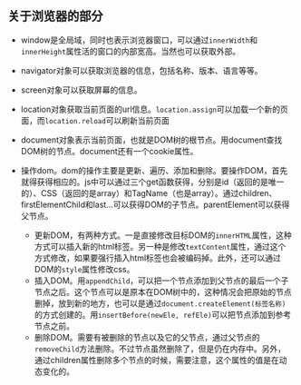 ## 关于浏览器的部分

- window是全局域，同时也表示浏览器窗口，可以通过`innerWidth`和`innerHeight`属性活的窗口的内部宽高。当然也可以获取外部。

- navigator对象可以获取浏览器的信息，包括名称、版本、语言等等。

- screen对象可以获取屏幕的信息。

- location对象获取当前页面的url信息。`location.assign`可以加载一个新的页面，而`location.reload`可以刷新当前页面

- document对象表示当前页面，也就是DOM树的根节点。用document查找DOM树的节点。document还有一个cookie属性。

- 操作dom。dom的操作主要是更新、遍历、添加和删除。要操作DOM，首先就得获得相应的。js中可以通过三个get函数获得，分别是id（返回的是唯一的）、CSS（返回的是array）和TagName（也是array）。通过children、firstElementChild和last...可以获得DOM的子节点。parentElement可以获得父节点。

    - 更新DOM，有两种方式。一是直接修改目标DOM的`innerHTML`属性，这种方式可以插入新的html标签。另一种是修改`textContent`属性，通过这个方式修改，如果要强行插入html标签也会被编码掉。此外，还可以通过DOM的`style`属性修改css。
    - 插入DOM。用`appendChild`，可以把一个节点添加到父节点的最后一个子节点之后。这个节点可以是原本在DOM树中的，这种情况会把原始的节点删掉，放到新的地方，也可以是通过`document.createElement(标签名称)`的方式创建的。用`insertBefore(newEle, refEle)`可以把节点添加到参考节点之前。
    - 删除DOM。需要有被删除的节点以及它的父节点，通过父节点的`removeChild`方法删除。不过节点虽然删除了，但是仍在内存中。另外，通过children属性删除多个节点的时候，需要注意，这个属性的值是在动态变化的。
    




